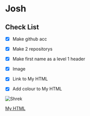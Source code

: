 # Josh

## Check List 

- [x] Make github acc

- [x] Make 2 repositorys

- [x] Make first name as a level 1 header 

- [x] Image

- [x] Link to My HTML

- [x] Add colour to My HTML 

![Shrek](https://encrypted-tbn0.gstatic.com/images?q=tbn:ANd9GcSluSXTEKQcoItmhxrCPLI665pELm0GNiOtaK8awo8qKzdNZY77iWiwHSk_UPmRKo46_NM&usqp=CAU)

[My HTML](https://melonmuncher911.github.io/bluecable/)
